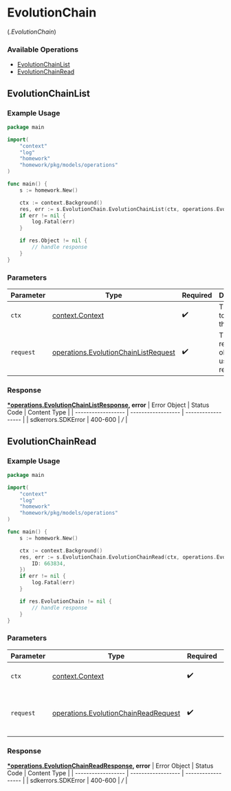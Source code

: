 # EvolutionChain
(*.EvolutionChain*)

### Available Operations

* [EvolutionChainList](#evolutionchainlist)
* [EvolutionChainRead](#evolutionchainread)

## EvolutionChainList

### Example Usage

```go
package main

import(
	"context"
	"log"
	"homework"
	"homework/pkg/models/operations"
)

func main() {
    s := homework.New()

    ctx := context.Background()
    res, err := s.EvolutionChain.EvolutionChainList(ctx, operations.EvolutionChainListRequest{})
    if err != nil {
        log.Fatal(err)
    }

    if res.Object != nil {
        // handle response
    }
}
```

### Parameters

| Parameter                                                                                    | Type                                                                                         | Required                                                                                     | Description                                                                                  |
| -------------------------------------------------------------------------------------------- | -------------------------------------------------------------------------------------------- | -------------------------------------------------------------------------------------------- | -------------------------------------------------------------------------------------------- |
| `ctx`                                                                                        | [context.Context](https://pkg.go.dev/context#Context)                                        | :heavy_check_mark:                                                                           | The context to use for the request.                                                          |
| `request`                                                                                    | [operations.EvolutionChainListRequest](../../models/operations/evolutionchainlistrequest.md) | :heavy_check_mark:                                                                           | The request object to use for the request.                                                   |


### Response

**[*operations.EvolutionChainListResponse](../../models/operations/evolutionchainlistresponse.md), error**
| Error Object       | Status Code        | Content Type       |
| ------------------ | ------------------ | ------------------ |
| sdkerrors.SDKError | 400-600            | */*                |

## EvolutionChainRead

### Example Usage

```go
package main

import(
	"context"
	"log"
	"homework"
	"homework/pkg/models/operations"
)

func main() {
    s := homework.New()

    ctx := context.Background()
    res, err := s.EvolutionChain.EvolutionChainRead(ctx, operations.EvolutionChainReadRequest{
        ID: 663834,
    })
    if err != nil {
        log.Fatal(err)
    }

    if res.EvolutionChain != nil {
        // handle response
    }
}
```

### Parameters

| Parameter                                                                                    | Type                                                                                         | Required                                                                                     | Description                                                                                  |
| -------------------------------------------------------------------------------------------- | -------------------------------------------------------------------------------------------- | -------------------------------------------------------------------------------------------- | -------------------------------------------------------------------------------------------- |
| `ctx`                                                                                        | [context.Context](https://pkg.go.dev/context#Context)                                        | :heavy_check_mark:                                                                           | The context to use for the request.                                                          |
| `request`                                                                                    | [operations.EvolutionChainReadRequest](../../models/operations/evolutionchainreadrequest.md) | :heavy_check_mark:                                                                           | The request object to use for the request.                                                   |


### Response

**[*operations.EvolutionChainReadResponse](../../models/operations/evolutionchainreadresponse.md), error**
| Error Object       | Status Code        | Content Type       |
| ------------------ | ------------------ | ------------------ |
| sdkerrors.SDKError | 400-600            | */*                |
